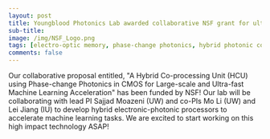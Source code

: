 ```yaml
---
layout: post
title: Youngblood Photonics Lab awarded collaborative NSF grant for ultra-fast machine learning
sub-title: 
image: /img/NSF_Logo.png
tags: [electro-optic memory, phase-change photonics, hybrid photonic computing]
comments: false
---
```


Our collaborative proposal entitled, "A Hybrid Co-processing Unit (HCU) using Phase-change Photonics in CMOS for Large-scale and Ultra-fast Machine Learning Acceleration" has been funded by NSF! Our lab will be collaborating with lead PI Sajjad Moazeni (UW) and co-PIs Mo Li (UW) and Lei Jiang (IU) to develop hybrid electronic-photonic processors to accelerate machine learning tasks. We are excited to start working on this high impact technology ASAP!